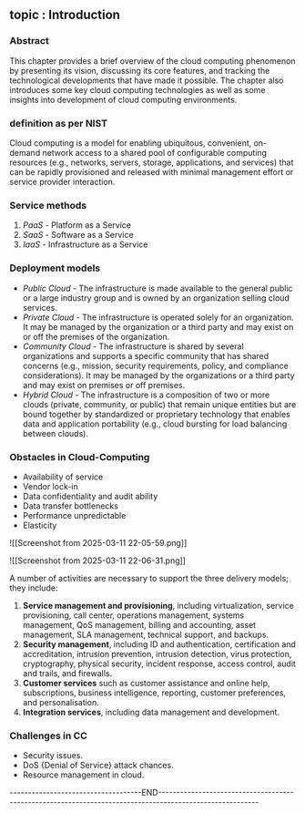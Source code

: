 ## topic : Introduction

### Abstract
This chapter provides a brief overview of the cloud computing phenomenon by presenting its vision, discussing its core features, and tracking the technological developments that have made it
possible. The chapter also introduces some key cloud computing technologies as well as some insights into development of cloud computing environments.

### definition as per NIST
Cloud computing is a model for enabling ubiquitous, convenient, on-demand network access to a shared pool of configurable computing resources (e.g., networks, servers, storage, applications,
and services) that can be rapidly provisioned and released with minimal management effort or service provider interaction.

### Service methods
1. *PaaS* - Platform as a Service
2. *SaaS* - Software as a Service
3. *IaaS* - Infrastructure as a Service

### Deployment models
 - *Public Cloud* - The infrastructure is made available to the general public or a large industry group and is owned by an organization selling cloud services.
 - *Private Cloud* - The infrastructure is operated solely for an organization. It may be managed by the organization or a third party and may exist on or off the premises of the organization.
 - *Community Cloud* - The infrastructure is shared by several organizations and supports a specific community that has shared concerns (e.g., mission, security requirements, policy, and compliance considerations). It may be managed by the organizations or a third party and may exist on premises or off premises.
 - *Hybrid Cloud* - The infrastructure is a composition of two or more clouds (private, community, or public) that remain unique entities but are bound together by standardized or proprietary technology that enables data and application portability (e.g., cloud bursting for load balancing between clouds).

### Obstacles in Cloud-Computing
- Availability of service
- Vendor lock-in
- Data confidentiality and audit ability
- Data transfer bottlenecks
- Performance unpredictable
- Elasticity


![[Screenshot from 2025-03-11 22-05-59.png]]

![[Screenshot from 2025-03-11 22-06-31.png]]

A number of activities are necessary to support the three delivery models; they include:
1. **Service management and provisioning**, including virtualization, service provisioning, call center, operations management, systems management, QoS management, billing and accounting, asset management, SLA management, technical support, and backups.
2. **Security management**, including ID and authentication, certification and accreditation, intrusion prevention, intrusion detection, virus protection, cryptography, physical security, incident response, access control, audit and trails, and firewalls.
3. **Customer services** such as customer assistance and online help, subscriptions, business intelligence, reporting, customer preferences, and personalisation.
4. **Integration services**, including data management and development.

### Challenges in CC
* Security issues.
* DoS {Denial of Service} attack chances.
* Resource management in cloud.


------------------------------------END---------------------------------------------------------------------------------------------------------